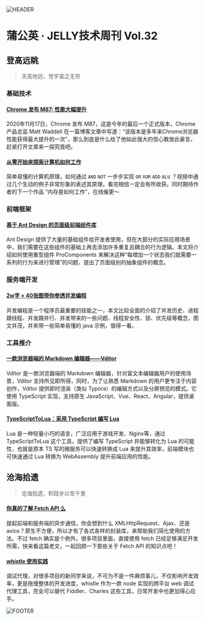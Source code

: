 ![HEADER](http://img13.360buyimg.com/ling/jfs/t1/150729/31/8676/207175/5fc5aff6E190e42c1/c5ee57b29b5f2c30.jpg)

# 蒲公英 · JELLY技术周刊 Vol.32

## 登高远眺

> 天高地迥，觉宇宙之无穷

### 基础技术

#### [Chrome 发布 M87: 性能大幅提升](http://3.cn/-100zJArq)

2020年11月17日，Chrome 发布 M87，这是今年的最后一个正式版本，Chrome 产品总监 Matt Waddell 在一篇博客文章中写道：“该版本是多年来Chrome浏览器性能获得最大提升的一次”，那么到底是什么给了他如此强大的信心敢放此豪言，赶紧打开文章来一探究竟吧。

#### [从零开始来探索计算机如何工作](http://3.cn/100zJ-AFK)

简单易懂的计算机原理，如何通过 `AND`  `NOT` 一步步实现 `OR` `XOR` `ADD` `ALU` ？视频中通过几个生动的例子非常形象的表述其原理，看完相信一定会有所收获。同时期待作者的下一个作品 “内存是如何工作”，在线催更～

### 前端框架

#### [基于 Ant Design 的页面级前端组件库](http://3.cn/100-zJBjv)

Ant Design 提供了大量的基础组件给开发者使用，但在大部分的实际应用场景中，我们需要在这些组件的基础上再去添加许多重复且耦合的行为逻辑。本文将介绍如何使用重型组件 ProComponents 来解决这种“每增加一个状态我们就需要一系列的行为来进行管理”的问题，提出了页面级别的抽象组件的概念。

### 服务端开发

#### [2w字 + 40张图带你参透并发编程](http://3.cn/-100zJzVO)

并发编程是一个程序员最重要的技能之一，本文比较全面的介绍了并发历史、进程跟线程、并发跟并行、并发带来的一些问题、线程安全性、锁、优先级等概念，图文并茂，并夹带一些简单易懂的 java 示例，值得一看。

### 工具推介

#### [一款浏览器端的 Markdown 编辑器——Vditor](http://3.cn/100zJAF-L)

Vditor 是一款浏览器端的 Markdown 编辑器，针对富文本编辑器用户的使用场景，Vditor 支持所见即所得，同时，为了让熟悉 Markdown 的用户更专注于内容创作，Vditor 提供即时渲染（类似 Typora）的编辑方式以及分屏预览的模式。它使用 TypeScript 实现，支持原生 JavaScript、Vue、React、Angular，提供桌面版。

#### [TypeScriptToLua：采用 TypeScript 编写 Lua](http://3.cn/100z-JAV0)

Lua 是一种轻量小巧的语言，广泛应用于游戏开发、Nginx等，通过 TypeScriptToLua 这个工具，提供了编写 TypeScript 并能够转化为 Lua 的可能性，也就是原本 TS 写的微服务可以快速转换成 Lua 来提升其效率，前端模块也可快速通过 Lua 转换为 WebAssembly 提升前端应用的性能。

## 沧海拾遗

> 沧海拾遗，积跬步以至千里

#### [你真的了解 Fetch API 么](http://3.cn/100z-JCAA)

提起前端和服务端的异步通信，你会想到什么 XMLHttpRequest、Ajax、还是 axios？原生不方便，所以才有了各式各样的封装库，来帮助我们简化使用的方法。不过 fetch 确实是个例外，很多项目里面，直接使用 fetch 已经足够满足开发所需，快来看这篇老文，一起回顾一下那些关于 Fetch API 的知识点吧！

#### [whistle 使用实践](http://3.cn/100z-JBQR)

调试代理，对很多项目的新同学来说，不可为不是一件麻烦事儿，不仅影响开发效率，更是拖慢整体的开发进度，whistle 作为一款 node 实现的跨平台 web 调试代理工具，完全可以替代 Fiddler、Charles 这些工具，日常开发中也更加得心应手。

![FOOTER](https://img20.360buyimg.com/ling/jfs/t1/93326/34/18555/167361/5e946665E13c912ae/9a8405dd8be2dad4.jpg)